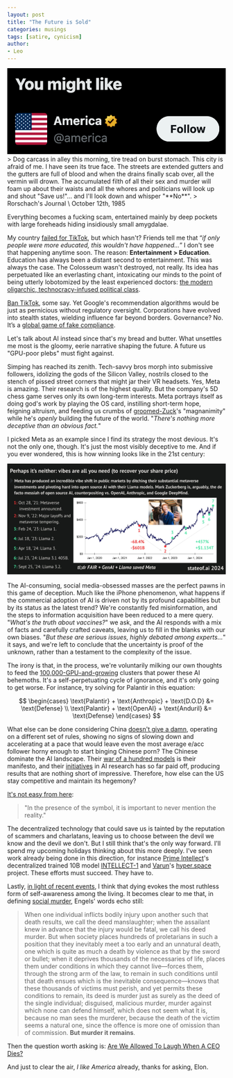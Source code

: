 ```yaml
---
layout: post
title: "The Future is Sold"
categories: musings
tags: [satire, cynicism]
author:
- Leo
---
```

<div style="text-align: center;">
    <img src="../assets/2024-12-14-the-future-is-sold/header.png" class="responsive">
</div>
> Dog carcass in alley this morning, tire tread on burst stomach. This city is afraid of me. I have seen its true face.
The streets are extended gutters and the gutters are full of blood and when the drains finally scab over, all the vermin will drown.
The accumulated filth of all their sex and murder will foam up about their waists and all the whores and politicians will look up and shout "Save us!"... and I'll look down and whisper "**No**".
>
Rorschach's Journal \
October 12th, 1985

Everything becomes a fucking scam, entertained mainly by deep pockets with large foreheads hiding insidiously small amygdalae.

My country [failed for TikTok](https://www.politico.eu/article/romania-election-stunner-who-is-calin-georgescu-marcel-ciolacu/), but which hasn't? Friends tell me that “_if only people were more educated, this wouldn't have happened…_” I don't see that happening anytime soon. The reason: **Entertainment > Education**. Education has always been a distant second to entertainment. This was always the case. The Colosseum wasn't destroyed, not really. Its idea has perpetuated like an everlasting chant, intoxicating our minds to the point of being utterly lobotomized by the least experienced doctors: [the modern oligarchic, technocracy-infused political class](https://www.huffpost.com/entry/trump-musk-america-oligarchs_n_6746b6efe4b0800c73f710a5).

[Ban TikTok](https://www.wikiwand.com/en/articles/Restrictions_on_TikTok_in_the_United_States#Criticism), some say. Yet Google's recommendation algorithms would be just as pernicious without regulatory oversight. Corporations have evolved into stealth states, wielding influence far beyond borders. Governance? No. It’s a [global game of fake compliance](https://www.wikiwand.com/en/articles/Crony_capitalism).

Let's talk about AI instead since that's my bread and butter. What unsettles me most is the gloomy, eerie narrative shaping the future. A future us "GPU-poor plebs" must fight against.

Simping has reached its zenith. Tech-savvy bros morph into submissive followers, idolizing the gods of the Silicon Valley, nostrils closed to the stench of pissed street corners that might jar their VR headsets. Yes, Meta is amazing. Their research is of the highest quality. But the company's 5D chess game serves only its own long-term interests. Meta portrays itself as doing god's work by playing the OS card, instilling short-term hope, feigning altruism, and feeding us crumbs of [groomed-Zuck](https://disconnect.blog/mark-zuckerbergs-rebrand-is-a-master-class-in-distraction/)'s "magnanimity" while he's _openly_ building the future of the world. "_There's nothing more deceptive than an obvious fact._"

I picked Meta as an example since I find its strategy the most devious. It's not the only one, though. It's just the most visibly deceptive to me. And if you ever wondered, this is how winning looks like in the 21st century:

<div style="text-align: center;">
    <img src="../assets/2024-12-14-the-future-is-sold/winning.jpeg" class="responsive">
</div>

The AI-consuming, social media-obsessed masses are the perfect pawns in this game of deception. Much like the iPhone phenomenon, what happens if the commercial adoption of AI is driven not by its profound capabilities but by its status as the latest trend? We're constantly fed misinformation, and the steps to information acquisition have been reduced to a mere query. "_What's the truth about vaccines?_" we ask, and the AI responds with a mix of facts and carefully crafted caveats, leaving us to fill in the blanks with our own biases. "_But these are serious issues, highly debated among experts..._" it says, and we're left to conclude that the uncertainty is proof of the unknown, rather than a testament to the complexity of the issue.

The irony is that, in the process, we're voluntarily milking our own thoughts to feed the [100,000-GPU-and-growing](https://www.tomshardware.com/tech-industry/artificial-intelligence/elon-musk-plans-to-scale-the-xai-supercomputer-to-a-million-gpus-currently-at-over-100-000-h100-gpus-and-counting) clusters that power these AI behemoths. It's a self-perpetuating cycle of ignorance, and it's only going to get worse. For instance, try solving for Palantir in this equation:

$$
\begin{cases}
    \text{Palantir} + \text{Anthropic} + \text{D.O.D} &= \text{Defense} \\
    \text{Palantir} + \text{OpenAI} + \text{Anduril} &= \text{Defense}
\end{cases}
$$

What else can be done considering China [doesn't give a damn](https://www.perplexity.ai/page/chinese-military-builds-llama-cATtO04XQQmPAEHGEmR1AQ), operating on a different set of rules, showing no signs of slowing down and accelerating at a pace that would leave even the most average e/acc follower horny enough to start binging Chinese porn? The Chinese dominate the AI landscape. Their [war of a hundred models](https://www.perplexity.ai/page/china-s-war-of-a-hundred-model-DDDsuWBuRDylkUWBfOpOkQ) is their manifesto, and their [initiatives](https://www.perplexity.ai/page/china-s-initiatives-in-artific-a61GjWoJSZudk6x2W_LxvQ) in AI research has so far paid off, producing results that are nothing short of impressive.
Therefore, how else can the US stay competitive and maintain its hegemony?

[It's not easy from here](https://graymirror.substack.com/p/its-not-easy-from-here):
> "In the presence of the symbol, it is important to never mention the reality."

The decentralized technology that could save us is tainted by the reputation of scammers and charlatans, leaving us to choose between the devil we know and the devil we don't. But I still think that's the only way forward. I'll spend my upcoming holidays thinking about this more deeply. I've seen work already being done in this direction, for instance [Prime Intellect](https://www.primeintellect.ai/)'s decentralized trained 10B model [INTELLECT-1](https://x.com/PrimeIntellect/status/1844814829154169038) and [Varun](https://x.com/varun_mathur)'s [hyper.space](https://hyper.space/) project. These efforts must succeed. They have to.

Lastly, [in light of recent events](https://www.standard.co.uk/comment/luigi-mangione-charged-fake-id-united-healthcare-country-club-b1199175.html), I think that dying evokes the most ruthless form of self-awareness among the living. It becomes clear to me that, in defining [social murder](https://www.wikiwand.com/en/articles/Social_murder), Engels' words echo still:
>When one individual inflicts bodily injury upon another such that death results, we call the deed manslaughter; when the assailant knew in advance that the injury would be fatal, we call his deed murder. But when society places hundreds of proletarians in such a position that they inevitably meet a too early and an unnatural death, one which is quite as much a death by violence as that by the sword or bullet; when it deprives thousands of the necessaries of life, places them under conditions in which they cannot live—forces them, through the strong arm of the law, to remain in such conditions until that death ensues which is the inevitable consequence—knows that these thousands of victims must perish, and yet permits these conditions to remain, its deed is murder just as surely as the deed of the single individual; disguised, malicious murder, murder against which none can defend himself, which does not seem what it is, because no man sees the murderer, because the death of the victim seems a natural one, since the offence is more one of omission than of commission. **But murder it remains**.

Then the question worth asking is: [Are We Allowed To Laugh When A CEO Dies?](https://youtu.be/YCpVncEXZVE?si=ED8YiJXxcmJq3ny4)

And just to clear the air, _I like America_ already, thanks for asking, Elon.
